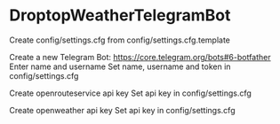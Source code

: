 # DroptopWeatherTelegramBot

Create config/settings.cfg from config/settings.cfg.template

Create a new Telegram Bot: https://core.telegram.org/bots#6-botfather
Enter name and username
Set name, username and token in config/settings.cfg

Create openrouteservice api key
Set api key in config/settings.cfg

Create openweather api key
Set api key in config/settings.cfg
